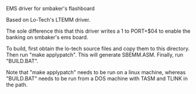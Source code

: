 EMS driver for smbaker's flashboard

Based on Lo-Tech's LTEMM driver. 

The sole difference this that this driver writes a 1 to PORT+$04 to
enable the banking on smbaker's ems board.

To build, first obtain the lo-tech source
files and copy them to this directory. Then run "make applypatch". This
will generate SBEMM.ASM. Finally, run "BUILD.BAT".

Note that "make applypatch" needs to be run on a linux machine, whereas
"BUILD.BAT" needs to be run from a DOS machine with TASM and TLINK
in the path.
